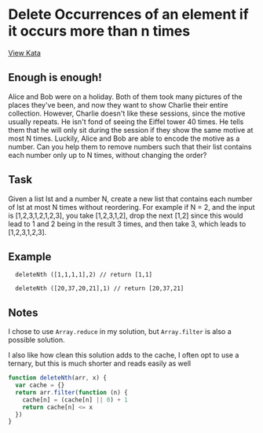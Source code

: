 # Delete Occurrences of an element if it occurs more than n times

[View Kata](https://www.codewars.com/kata/554ca54ffa7d91b236000023)

## Enough is enough!

Alice and Bob were on a holiday. Both of them took many pictures of the places they've been, and now they want to show Charlie their entire collection. However, Charlie doesn't like these sessions, since the motive usually repeats. He isn't fond of seeing the Eiffel tower 40 times. He tells them that he will only sit during the session if they show the same motive at most N times. Luckily, Alice and Bob are able to encode the motive as a number. Can you help them to remove numbers such that their list contains each number only up to N times, without changing the order?

## Task

Given a list lst and a number N, create a new list that contains each number of lst at most N times without reordering. For example if N = 2, and the input is [1,2,3,1,2,1,2,3], you take [1,2,3,1,2], drop the next [1,2] since this would lead to 1 and 2 being in the result 3 times, and then take 3, which leads to [1,2,3,1,2,3].

## Example

```
  deleteNth ([1,1,1,1],2) // return [1,1]

  deleteNth ([20,37,20,21],1) // return [20,37,21]
```

## Notes

I chose to use `Array.reduce` in my solution, but `Array.filter` is also a possible solution.

I also like how clean this solution adds to the cache, I often opt to use a ternary, but this is much shorter and reads easily as well

```javascript
function deleteNth(arr, x) {
  var cache = {}
  return arr.filter(function (n) {
    cache[n] = (cache[n] || 0) + 1
    return cache[n] <= x
  })
}
```
